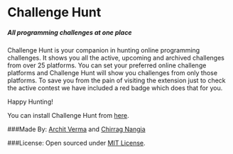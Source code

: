 # Challenge Hunt

##### All programming challenges at one place

Challenge Hunt is your companion in hunting online programming challenges. It shows you all the active, upcoming and archived challenges from over 25 platforms. You can set your preferred online challenge platforms and Challenge Hunt will show you challenges from only those platforms. To save you from the pain of visiting the extension just to check the active contest we have included a red badge which does that for you.

Happy Hunting!

You can install Challenge Hunt from [here](https://chrome.google.com/webstore/detail/challenge-hunt/cgbnhngdlmhjbmgkekedepoapmoingjj?utm_source=chrome-app-launcher-info-dialog).

###Made By:
[Archit Verma](https://github.com/architv) and [Chirrag Nangia](https://github.com/chirrag03)

###License:
Open sourced under [MIT License](https://github.com/ChallengeHunt/challengehunt/blob/master/LICENSE.md).